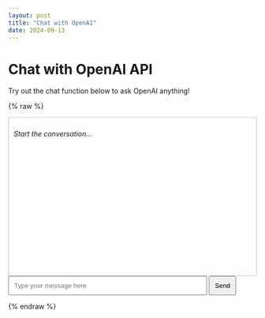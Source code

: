 ```yaml
---
layout: post
title: "Chat with OpenAI"
date: 2024-09-13
---
```


# Chat with OpenAI API

Try out the chat function below to ask OpenAI anything!

{% raw %}
<div id="chat-container">
    <div id="chat-messages" style="height: 300px; overflow-y: auto; border: 1px solid #ccc; padding: 10px;">
        <p><em>Start the conversation...</em></p>
    </div>
    <input type="text" id="user-input" placeholder="Type your message here" style="width: 80%; padding: 10px;">
    <button id="send-btn" style="padding: 10px;">Send</button>
</div>

<script>
    document.getElementById('send-btn').addEventListener('click', function() {
        const userMessage = document.getElementById('user-input').value;
        if (userMessage.trim() === "") return;

        addMessageToChat("User", userMessage);
        callOpenAI(userMessage);
    });

    function addMessageToChat(sender, message) {
        const chatMessages = document.getElementById('chat-messages');
        chatMessages.innerHTML += `<p><strong>${sender}:</strong> ${message}</p>`;
        chatMessages.scrollTop = chatMessages.scrollHeight;  // Scroll to bottom
    }

    async function callOpenAI(message) {
        const response = await fetch('/.netlify/functions/openai-chat', {
            method: 'POST',
            headers: {
                'Content-Type': 'application/json'
            },
            body: JSON.stringify({ query: message })
        });

        if (response.ok) {
            const data = await response.json();
            addMessageToChat("AI", data.reply);
        } else {
            addMessageToChat("AI", "Error: Unable to fetch response from OpenAI.");
        }

        document.getElementById('user-input').value = '';  // Clear input field
    }
</script>
{% endraw %}
